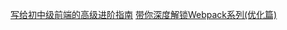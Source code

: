 [写给初中级前端的高级进阶指南](https://segmentfault.com/a/1190000022157926)
[带你深度解锁Webpack系列(优化篇)](https://segmentfault.com/a/1190000022205477)
